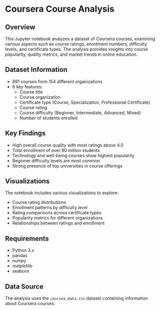 # Coursera Course Analysis

## Overview
This Jupyter notebook analyzes a dataset of Coursera courses, examining various aspects such as course ratings, enrollment numbers, difficulty levels, and certificate types. The analysis provides insights into course popularity, quality metrics, and market trends in online education.

## Dataset Information
- 891 courses from 154 different organizations
- 6 key features:
  - Course title
  - Course organization
  - Certificate type (Course, Specialization, Professional Certificate)
  - Course rating
  - Course difficulty (Beginner, Intermediate, Advanced, Mixed)
  - Number of students enrolled

## Key Findings
- High overall course quality with most ratings above 4.0
- Total enrollment of over 80 million students
- Technology and well-being courses show highest popularity
- Beginner difficulty levels are most common
- Strong presence of top universities in course offerings

## Visualizations
The notebook includes various visualizations to explore:
- Course rating distributions
- Enrollment patterns by difficulty level
- Rating comparisons across certificate types
- Popularity metrics for different organizations
- Relationships between ratings and enrollment

## Requirements
- Python 3.x
- pandas
- numpy
- matplotlib
- seaborn

## Data Source
The analysis uses the `coursea_data.csv` dataset containing information about Coursera courses.